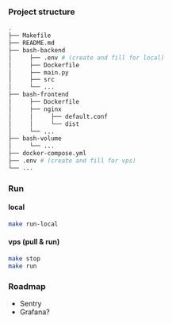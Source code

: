 ### Project structure
```bash
.
├── Makefile
├── README.md
├── bash-backend
│     ├── .env # (create and fill for local)
│     ├── Dockerfile
│     ├── main.py
│     ├── src
│     └── ...
├── bash-frontend
│     ├── Dockerfile
│     ├── nginx
│     │     ├── default.conf
│     │     └── dist
│     └── ...
├── bash-volume
│     └── ...
├── docker-compose.yml
├── .env # (create and fill for vps)
└── ...
```

### Run

#### local
```bash
make run-local
```

#### vps (pull & run)
```bash
make stop
make run
```

### Roadmap
* Sentry
* Grafana?